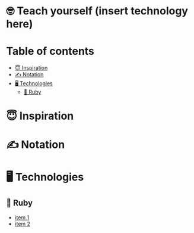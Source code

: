 # 🤓 Teach yourself (insert technology here)

<!-- START doctoc generated TOC please keep comment here to allow auto update -->
<!-- DON'T EDIT THIS SECTION, INSTEAD RE-RUN doctoc TO UPDATE -->
# Table of contents

- [😇 Inspiration](#-inspiration)
- [✍️ Notation](#%EF%B8%8F-notation)
- [🖥 Technologies](#%F0%9F%96%A5-technologies)
  - [💎 Ruby](#-ruby)

<!-- END doctoc generated TOC please keep comment here to allow auto update -->

# 😇 Inspiration
<!-- TODO: some text here on where we got an inspiration -->

# ✍️ Notation
<!-- TODO: some notation here -->

# 🖥 Technologies
## 💎 Ruby
* [item 1](#link1)
* [item 2](#link2)
